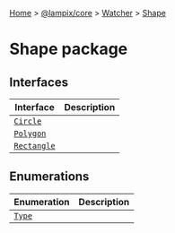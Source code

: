 [Home](./index) &gt; [@lampix/core](./core.md) &gt; [Watcher](./core.watcher.md) &gt; [Shape](./core.watcher.shape.md)

# Shape package

## Interfaces

|  Interface | Description |
|  --- | --- |
|  [`Circle`](./core.watcher.shape.circle.md) |  |
|  [`Polygon`](./core.watcher.shape.polygon.md) |  |
|  [`Rectangle`](./core.watcher.shape.rectangle.md) |  |

## Enumerations

|  Enumeration | Description |
|  --- | --- |
|  [`Type`](./core.watcher.shape.type.md) |  |

